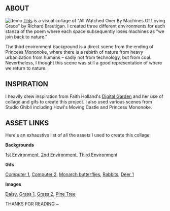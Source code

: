 ## ABOUT
![demo](https://github.com/eujue/iml400/blob/ef44bdde4ea27959e97aa524dc721e29dcd92c07/ezgif.com-gif-maker.gif)
[This](https://eujue-cybernetics.glitch.me/) is a visual collage of "All Watched Over By Machines Of Loving Grace" by Richard Brautigan. I created three different environments for each stanza of the poem where each space subsequently loses machines as "we join back to nature."

The third environment background is a direct scene from the ending of Princess Mononoke, where there is a rebirth of nature from heavy urbanization from humans – sadly not from technology, but from coal. Nevertheless, I thought this scene was still a good representation of where we return to nature.

## INSPIRATION

I heavily drew inspiration from Faith Holland's [Digital Garden](https://www.faithholland.com/) and her use of collage and gifs to create this project. I also used various scenes from Studio Ghibli including Howl's Moving Castle and Princess Mononoke.

## ASSET LINKS

Here's an exhaustive list of all the assets I used to create this collage:

**Backgrounds**

[1st Environment](https://ghibli-collector.tumblr.com/post/146471514651/howls-secret-meadow-%E3%83%8F%E3%82%A6%E3%83%AB%E3%81%AE%E5%8B%95%E3%81%8F%E5%9F%8E-dir-hayao-miyazaki), [2nd Environment](https://www.wallpaperflare.com/studio-ghibli-forest-clearing-landscape-oak-nature-wallpaper-ytwiq), [Third Environment](https://ekostories.com/2012/06/29/princess-mononoke/mononoke-war-and-peace/)

**Gifs**

[Computer 1](https://gfycat.com/stickers/search/old+computer), [Computer 2](https://gifer.com/de/s/old-school-computer), [Monarch butterflies](https://www.google.com/search?q=butterfly%20gif%20transparent&tbm=isch&hl=en&tbs=rimg:CezEFGtOnHRnYbw7IRXTAY73sgIMCgIIABAAOgQIARAA&sa=X&ved=0CCYQuIIBahcKEwj41fTgtdL8AhUAAAAAHQAAAAAQKw&biw=1536&bih=849#imgrc=kquMZt-_1g0WfM), [Rabbits](https://happyheidi.tumblr.com/post/666111656316764160/transparent-animated-bunnies-via), [Deer 1](https://www.pinterest.nz/pin/479140847850965226/)

**Images**

[Daisy](https://www.istockphoto.com/photo/isolated-white-flower-with-stem-gm628095888-111398647), [Grass 1](https://www.freeiconspng.com/images/grass-png), [Grass 2](https://www.pngwing.com/en/search?q=grass), [Pine Tree](https://www.deviantart.com/moonglowlilly/art/PINE-TREE-PNG-328994724)

THANKS FOR READING ~
